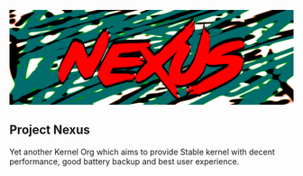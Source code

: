 ![nexus](https://github.com/projects-nexus/.github/blob/master/banner/nexus.png)
## Project Nexus
Yet another Kernel Org which aims to provide Stable kernel with decent performance, good battery backup and best user experience.


